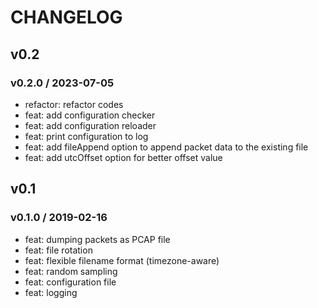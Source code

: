 # CHANGELOG

## v0.2

### v0.2.0 / 2023-07-05

- refactor: refactor codes
- feat: add configuration checker
- feat: add configuration reloader
- feat: print configuration to log
- feat: add fileAppend option to append packet data to the existing file
- feat: add utcOffset option for better offset value


## v0.1

### v0.1.0 / 2019-02-16

- feat: dumping packets as PCAP file
- feat: file rotation
- feat: flexible filename format (timezone-aware)
- feat: random sampling
- feat: configuration file
- feat: logging

